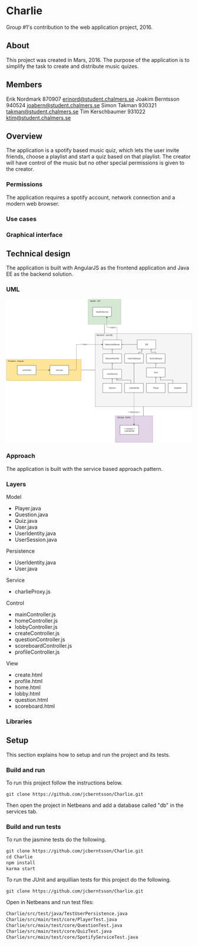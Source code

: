 # Charlie
Group #1's contribution to the web application project, 2016.

## About
This project was created in Mars, 2016. The purpose of the application is to simplify the task to create and distribute music quizes. 

## Members
Erik Nordmark		870907		erinord@student.chalmers.se
Joakim Berntsson	940524		joabern@student.chalmers.se
Simon Takman		930321		takman@student.chalmers.se
Tim Kerschbaumer	931022		ktim@student.chalmers.se

## Overview
The application is a spotify based music quiz, which lets the user invite friends, choose a playlist and start a quiz based on that playlist. The creator will have control of the music but no other special permissions is given to the creator.

### Permissions
The application requires a spotify account, network connection and a modern web browser. 

### Use cases

### Graphical interface

## Technical design
The application is built with AngularJS as the frontend application and Java EE as the backend solution. 

### UML
![alt tag](docs/images/uml.png)

### Approach
The application is built with the service based approach pattern.

### Layers
Model
- Player.java
- Question.java
- Quiz.java
- User.java
- UserIdentity.java
- UserSession.java
	
Persistence
- UserIdentity.java
- User.java

Service
- charlieProxy.js
	
Control
- mainController.js
- homeController.js
- lobbyController.js
- createController.js
- questionController.js
- scoreboardController.js
- profileController.js
	
View
- create.html
- profile.html
- home.html
- lobby.html
- question.html
- scoreboard.html

### Libraries


## Setup
This section explains how to setup and run the project and its tests.

### Build and run
To run this project follow the instructions below.
```
git clone https://github.com/jcberntsson/Charlie.git
```
Then open the project in Netbeans and add a database called "db" in the services tab. 

### Build and run tests
To run the jasmine tests do the following.
```
git clone https://github.com/jcberntsson/Charlie.git
cd Charlie
npm install
karma start
```
To run the JUnit and arquillian tests for this project do the following.
```
git clone https://github.com/jcberntsson/Charlie.git
```
Open in Netbeans and run test files: 
```
Charlie/src/test/java/TestUserPersistence.java
Charlie/src/main/test/core/PlayerTest.java
Charlie/src/main/test/core/QuestionTest.java
Charlie/src/main/test/core/QuizTest.java
Charlie/src/main/test/core/SpotifyServiceTest.java
```
